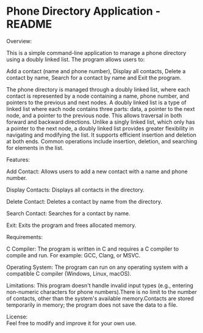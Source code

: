 # Phone Directory Application - README
Overview:  

This is a simple command-line application to manage a phone directory using a doubly linked list. 
The program allows users to:

Add a contact (name and phone number),
Display all contacts,
Delete a contact by name,
Search for a contact by name and
Exit the program.

The phone directory is managed through a doubly linked list, where each contact is represented by a node containing a name, phone number, and pointers to the previous and next nodes.
A doubly linked list is a type of linked list where each node contains three parts: data, a pointer to the next node, and a pointer to the previous node. This allows traversal in both forward and backward directions. Unlike a singly linked list, which only has a pointer to the next node, a doubly linked list provides greater flexibility in navigating and modifying the list. It supports efficient insertion and deletion at both ends. Common operations include insertion, deletion, and searching for elements in the list.

Features:

Add Contact: Allows users to add a new contact with a name and phone number.

Display Contacts: Displays all contacts in the directory.

Delete Contact: Deletes a contact by name from the directory.

Search Contact: Searches for a contact by name.

Exit: Exits the program and frees allocated memory.


Requirements:

C Compiler: The program is written in C and requires a C compiler to compile and run.   For example: GCC, Clang, or MSVC.
   
Operating System: The program can run on any operating system with a compatible C compiler (Windows, Linux, macOS).


Limitations:
This program doesn't handle invalid input types (e.g., entering non-numeric characters for phone numbers).There is no limit to the number of contacts, other than the system's available memory.Contacts are stored temporarily in memory; the program does not save the data to a file.


License:  
Feel free to modify and improve it for your own use.
